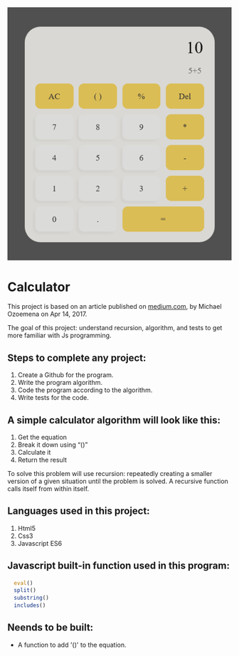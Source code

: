 <img src="/assets/preview.png">

# Calculator

This project is based on an article published on <a href="https://medium.com/afwican-dev/building-a-calculator-9d05e45d113a">medium.com</a>, by Michael Ozoemena on Apr 14, 2017.

The goal of this project: understand recursion, algorithm, and tests to get more familiar with Js programming.

## Steps to complete any project:
<ol>
  <li>Create a Github for the program.</li>
  <li>Write the program algorithm.</li>
  <li>Code the program according to the algorithm.</li>
  <li>Write tests for the code.</li>
</ol>

## A simple calculator algorithm will look like this:
<ol>
  <li>Get the equation</li>
  <li>Break it down using “()”</li>
  <li>Calculate it</li>
  <li>Return the result</li>
</ol>

To solve this problem will use recursion: repeatedly creating a smaller version of a given situation until the problem is solved. A recursive function calls itself from within itself.

## Languages used in this project:

<ol>
  <li>Html5</li>
  <li>Css3</li>
  <li>Javascript ES6</li>
</ol>

## Javascript built-in function used in this program:
```javascript
  eval()
  split()
  substring()
  includes()
```

## Neends to be built:
<ul>
  <li>A function to add '()' to the equation.
</ul>
